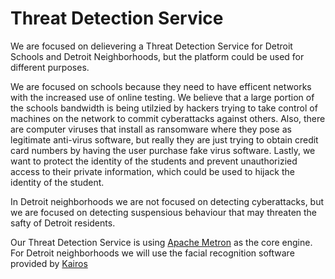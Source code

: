# Threat Detection Service

We are focused on delievering a Threat Detection Service for Detroit Schools and Detroit Neighborhoods, but the platform could be used for different purposes.  

We are focused on schools because they need to have efficent networks with the increased use of online testing.  We believe that a large portion of the schools bandwidth is being utilzied by hackers trying to take control of machines on the network to commit cyberattacks against others.  Also, there are computer viruses that install as ransomware where they pose as legitimate anti-virus software, but really they are just trying to obtain credit card numbers by having the user purchase fake virus software.  Lastly, we want to protect the identity of the students and prevent unauthorizied access to their private information, which could be used to hijack the identity of the student.

In Detroit neighborhoods we are not focused on detecting cyberattacks, but we are focused on detecting suspensious behaviour that may threaten the safty of Detroit residents.

Our Threat Detection Service is using [Apache Metron](http://metron.incubator.apache.org/) as the core engine.  For Detroit neighborhoods we will use the facial recognition software provided by [Kairos](https://www.kairos.com/)



